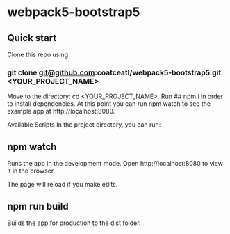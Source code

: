 # webpack5-bootstrap5
## Quick start
Clone this repo using 
### git clone git@github.com:coatceatl/webpack5-bootstrap5.git <YOUR_PROJECT_NAME>
Move to the directory: cd <YOUR_PROJECT_NAME>.
Run ## npm i in order to install dependencies.
At this point you can run npm watch to see the example app at http://localhost:8080.

Available Scripts
In the project directory, you can run:

## npm watch
Runs the app in the development mode.
Open http://localhost:8080 to view it in the browser.

The page will reload if you make edits.

## npm run build
Builds the app for production to the dist folder.
